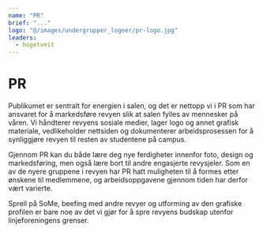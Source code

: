```yaml
---
name: "PR"
brief: "..."
logo: "@/images/undergrupper_logoer/pr-logo.jpg"
leaders:
  - hogetveit
---
```


# PR

Publikumet er sentralt for energien i salen, og det er nettopp vi i PR som har ansvaret for å markedsføre revyen slik at salen fylles av mennesker på våren. Vi håndterer revyens sosiale medier, lager logo og annet grafisk materiale, vedlikeholder nettsiden og dokumenterer arbeidsprosessen for å synliggjøre revyen til resten av studentene på campus.

Gjennom PR kan du både lære deg nye ferdigheter innenfor foto, design og markedsføring, men også lære bort til andre engasjerte revysjeler. Som en av de nyere gruppene i revyen har PR hatt muligheten til å formes etter ønskene til medlemmene, og arbeidsoppgavene gjennom tiden har derfor vært varierte.

Sprell på SoMe, beefing med andre revyer og utforming av den grafiske profilen er bare noe av det vi gjør for å spre revyens budskap utenfor linjeforeningens grenser. 
